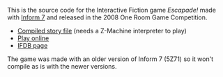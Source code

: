 This is the source code for the Interactive Fiction game _Escapade!_ made with [Inform 7](https://inform7.com) and released in the 2008 One Room Game Competition.

* [Compiled story file](https://nitku.net/if/escapade/escapade.zblorb) (needs a Z-Machine interpreter to play)
* [Play online](https://iplayif.com/?story=https://nitku.net/if/escapade/escapade.zblorb)
* [IFDB page](https://ifdb.org/viewgame?id=pxs5jlc2cjxhnrd7)

The game was made with an older version of Inform 7 (5Z71) so it won't compile as is with the newer versions.
